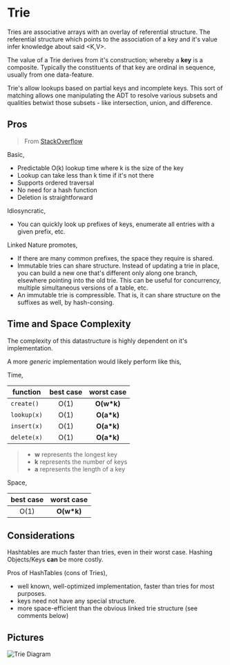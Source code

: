 # Trie
Tries are associative arrays with an overlay of referential structure.
The referential structure which points to the association of a key and it's value infer knowledge about said <K,V>.

The value of a Trie derives from it's construction;
whereby a __key__ is a composite. Typically the constituents of that key are ordinal in sequence, usually from one data-feature.

Trie's allow lookups based on partial keys and incomplete keys.
This sort of matching allows one manipulating the ADT to resolve various subsets and qualities betwixt those subsets - like intersection, union, and difference.

## Pros
> From [StackOverflow][1]

Basic,
- Predictable O(k) lookup time where k is the size of the key
- Lookup can take less than k time if it's not there
- Supports ordered traversal
- No need for a hash function
- Deletion is straightforward

Idiosyncratic,
- You can quickly look up prefixes of keys, enumerate all entries with a given prefix, etc.

Linked Nature promotes,
- If there are many common prefixes, the space they require is shared.
- Immutable tries can share structure. Instead of updating a trie in place, you can build a new one that's different only along one branch, elsewhere pointing into the old trie. This can be useful for concurrency, multiple simultaneous versions of a table, etc.
- An immutable trie is compressible. That is, it can share structure on the suffixes as well, by hash-consing.

## Time and Space Complexity
The complexity of this datastructure is highly dependent on it's implementation.

A more _generic_ implementation would likely perform like this,

Time,

function | best case | worst case
--- | :---: | :---:
`create()` | O(1) | __O(w*k)__
`lookup(x)` | O(1) | __O(a*k)__
`insert(x)` | O(1) | __O(a*k)__
`delete(x)` | O(1) | __O(a*k)__
> - __w__ represents the longest key
> - __k__ represents the number of keys
> - __a__ represents the length of a key

Space,

best case | worst case
:---: | :---:
O(1) | __O(w*k)__

## Considerations
Hashtables are much faster than tries, even in their worst case.
Hashing Objects/Keys __can__ be more costly.

Pros of HashTables (cons of Tries),
- well known, well-optimized implementation, faster than tries for most purposes.
- keys need not have any special structure.
- more space-efficient than the obvious linked trie structure (see comments below)

## Pictures
![Trie Diagram][0]

[0]: https://ds055uzetaobb.cloudfront.net/image_optimizer/d41743795c44c298a8917c0baa559ee51cf713e2.jpg
[1]: https://stackoverflow.com/a/245976